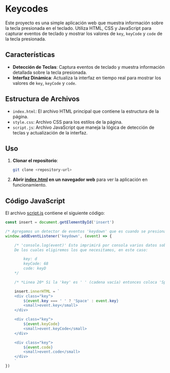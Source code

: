 # Keycodes

Este proyecto es una simple aplicación web que muestra información sobre la tecla presionada en el teclado. Utiliza HTML, CSS y JavaScript para capturar eventos de teclado y mostrar los valores de `key`, `keyCode` y `code` de la tecla presionada.

## Características

- **Detección de Teclas**: Captura eventos de teclado y muestra información detallada sobre la tecla presionada.
- **Interfaz Dinámica**: Actualiza la interfaz en tiempo real para mostrar los valores de `key`, `keyCode` y `code`.

## Estructura de Archivos

- `index.html`: El archivo HTML principal que contiene la estructura de la página.
- `style.css`: Archivo CSS para los estilos de la página.
- `script.js`: Archivo JavaScript que maneja la lógica de detección de teclas y actualización de la interfaz.

## Uso

1. **Clonar el repositorio**:
    ```sh
    git clone <repository-url>
    ```

2. **Abrir [index.html](http://_vscodecontentref_/0) en un navegador web** para ver la aplicación en funcionamiento.

## Código JavaScript

El archivo [script.js](http://_vscodecontentref_/1) contiene el siguiente código:

```javascript
const insert = document.getElementById('insert')

/* Agregamos un detector de eventos 'keydown' que es cuando se presiona una tecla del teclado */
window.addEventListener('keydown', (event) => {

    /* 'console.log(event)' Esto imprimirá por consola varios datos sobre la tecla presionada
    De los cuales eligiremos los que necesitamos, en este caso:

        key: d
        keyCode: 68
        code: keyD
    */

    /* *Linea 20* Si la 'key' es ' ' (cadena vacía) entonces coloca 'Space' de lo contrario pone el valor 'key' */

    insert.innerHTML = `
    <div class="key">
        ${event.key === ' ' ? 'Space' : event.key}
        <small>event.key</small>
    </div>

    <div class="key">
        ${event.keyCode}
        <small>event.keyCode</small>
    </div>

    <div class="key">
        ${event.code}
        <small>event.code</small>
    </div>
    `
})
